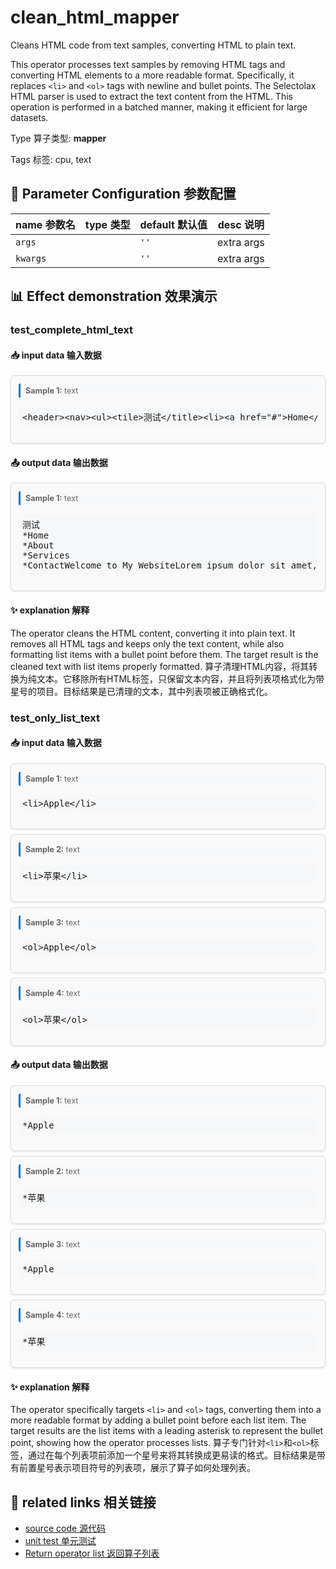 # clean_html_mapper

Cleans HTML code from text samples, converting HTML to plain text.

This operator processes text samples by removing HTML tags and converting HTML elements
to a more readable format. Specifically, it replaces `<li>` and `<ol>` tags with newline
and bullet points. The Selectolax HTML parser is used to extract the text content from
the HTML. This operation is performed in a batched manner, making it efficient for large
datasets.

Type 算子类型: **mapper**

Tags 标签: cpu, text

## 🔧 Parameter Configuration 参数配置
| name 参数名 | type 类型 | default 默认值 | desc 说明 |
|--------|------|--------|------|
| `args` |  | `''` | extra args |
| `kwargs` |  | `''` | extra args |

## 📊 Effect demonstration 效果演示
### test_complete_html_text

#### 📥 input data 输入数据
<div class="sample-card" style="border:1px solid #ddd; padding:12px; margin:8px 0; border-radius:6px; background:#fafafa; box-shadow:0 1px 3px rgba(0,0,0,0.1);"><div class="sample-header" style="background:#f8f9fa; padding:4px 8px; margin-bottom:6px; border-radius:3px; font-size:0.9em; color:#666; border-left:3px solid #007acc;"><strong>Sample 1:</strong> text</div><pre style="padding:6px; background:#f6f8fa; border-radius:4px; overflow-x:auto; white-space:pre; word-wrap:normal;">&lt;header&gt;&lt;nav&gt;&lt;ul&gt;&lt;tile&gt;测试&lt;/title&gt;&lt;li&gt;&lt;a href=&quot;#&quot;&gt;Home&lt;/a&gt;&lt;/li&gt;&lt;li&gt;&lt;a href=&quot;#&quot;&gt;About&lt;/a&gt;&lt;/li&gt;&lt;li&gt;&lt;a href=&quot;#&quot;&gt;Services&lt;/a&gt;&lt;/li&gt;&lt;li&gt;&lt;a href=&quot;#&quot;&gt;Contact&lt;/a&gt;&lt;/li&gt;&lt;/ul&gt;&lt;/nav&gt;&lt;/header&gt;&lt;main&gt;&lt;h1&gt;Welcome to My Website&lt;/h1&gt;&lt;p&gt;Lorem ipsum dolor sit amet, consectetur adipiscing elit.&lt;button&gt;Learn More&lt;/button&gt;&lt;/main&gt;&lt;footer&gt;&lt;p&gt;&amp;copy; 2021 My Website. All Rights Reserved.&lt;/p&gt;&lt;/footer&gt;</pre></div>

#### 📤 output data 输出数据
<div class="sample-card" style="border:1px solid #ddd; padding:12px; margin:8px 0; border-radius:6px; background:#fafafa; box-shadow:0 1px 3px rgba(0,0,0,0.1);"><div class="sample-header" style="background:#f8f9fa; padding:4px 8px; margin-bottom:6px; border-radius:3px; font-size:0.9em; color:#666; border-left:3px solid #007acc;"><strong>Sample 1:</strong> text</div><pre style="padding:6px; background:#f6f8fa; border-radius:4px; overflow-x:auto; white-space:pre; word-wrap:normal;">测试
*Home
*About
*Services
*ContactWelcome to My WebsiteLorem ipsum dolor sit amet, consectetur adipiscing elit.Learn More© 2021 My Website. All Rights Reserved.</pre></div>

#### ✨ explanation 解释
The operator cleans the HTML content, converting it into plain text. It removes all HTML tags and keeps only the text content, while also formatting list items with a bullet point before them. The target result is the cleaned text with list items properly formatted.
算子清理HTML内容，将其转换为纯文本。它移除所有HTML标签，只保留文本内容，并且将列表项格式化为带星号的项目。目标结果是已清理的文本，其中列表项被正确格式化。

### test_only_list_text

#### 📥 input data 输入数据
<div class="sample-card" style="border:1px solid #ddd; padding:12px; margin:8px 0; border-radius:6px; background:#fafafa; box-shadow:0 1px 3px rgba(0,0,0,0.1);"><div class="sample-header" style="background:#f8f9fa; padding:4px 8px; margin-bottom:6px; border-radius:3px; font-size:0.9em; color:#666; border-left:3px solid #007acc;"><strong>Sample 1:</strong> text</div><pre style="padding:6px; background:#f6f8fa; border-radius:4px; overflow-x:auto; white-space:pre; word-wrap:normal;">&lt;li&gt;Apple&lt;/li&gt;</pre></div><div class="sample-card" style="border:1px solid #ddd; padding:12px; margin:8px 0; border-radius:6px; background:#fafafa; box-shadow:0 1px 3px rgba(0,0,0,0.1);"><div class="sample-header" style="background:#f8f9fa; padding:4px 8px; margin-bottom:6px; border-radius:3px; font-size:0.9em; color:#666; border-left:3px solid #007acc;"><strong>Sample 2:</strong> text</div><pre style="padding:6px; background:#f6f8fa; border-radius:4px; overflow-x:auto; white-space:pre; word-wrap:normal;">&lt;li&gt;苹果&lt;/li&gt;</pre></div><div class="sample-card" style="border:1px solid #ddd; padding:12px; margin:8px 0; border-radius:6px; background:#fafafa; box-shadow:0 1px 3px rgba(0,0,0,0.1);"><div class="sample-header" style="background:#f8f9fa; padding:4px 8px; margin-bottom:6px; border-radius:3px; font-size:0.9em; color:#666; border-left:3px solid #007acc;"><strong>Sample 3:</strong> text</div><pre style="padding:6px; background:#f6f8fa; border-radius:4px; overflow-x:auto; white-space:pre; word-wrap:normal;">&lt;ol&gt;Apple&lt;/ol&gt;</pre></div><div class="sample-card" style="border:1px solid #ddd; padding:12px; margin:8px 0; border-radius:6px; background:#fafafa; box-shadow:0 1px 3px rgba(0,0,0,0.1);"><div class="sample-header" style="background:#f8f9fa; padding:4px 8px; margin-bottom:6px; border-radius:3px; font-size:0.9em; color:#666; border-left:3px solid #007acc;"><strong>Sample 4:</strong> text</div><pre style="padding:6px; background:#f6f8fa; border-radius:4px; overflow-x:auto; white-space:pre; word-wrap:normal;">&lt;ol&gt;苹果&lt;/ol&gt;</pre></div>

#### 📤 output data 输出数据
<div class="sample-card" style="border:1px solid #ddd; padding:12px; margin:8px 0; border-radius:6px; background:#fafafa; box-shadow:0 1px 3px rgba(0,0,0,0.1);"><div class="sample-header" style="background:#f8f9fa; padding:4px 8px; margin-bottom:6px; border-radius:3px; font-size:0.9em; color:#666; border-left:3px solid #007acc;"><strong>Sample 1:</strong> text</div><pre style="padding:6px; background:#f6f8fa; border-radius:4px; overflow-x:auto; white-space:pre; word-wrap:normal;">*Apple</pre></div><div class="sample-card" style="border:1px solid #ddd; padding:12px; margin:8px 0; border-radius:6px; background:#fafafa; box-shadow:0 1px 3px rgba(0,0,0,0.1);"><div class="sample-header" style="background:#f8f9fa; padding:4px 8px; margin-bottom:6px; border-radius:3px; font-size:0.9em; color:#666; border-left:3px solid #007acc;"><strong>Sample 2:</strong> text</div><pre style="padding:6px; background:#f6f8fa; border-radius:4px; overflow-x:auto; white-space:pre; word-wrap:normal;">*苹果</pre></div><div class="sample-card" style="border:1px solid #ddd; padding:12px; margin:8px 0; border-radius:6px; background:#fafafa; box-shadow:0 1px 3px rgba(0,0,0,0.1);"><div class="sample-header" style="background:#f8f9fa; padding:4px 8px; margin-bottom:6px; border-radius:3px; font-size:0.9em; color:#666; border-left:3px solid #007acc;"><strong>Sample 3:</strong> text</div><pre style="padding:6px; background:#f6f8fa; border-radius:4px; overflow-x:auto; white-space:pre; word-wrap:normal;">*Apple</pre></div><div class="sample-card" style="border:1px solid #ddd; padding:12px; margin:8px 0; border-radius:6px; background:#fafafa; box-shadow:0 1px 3px rgba(0,0,0,0.1);"><div class="sample-header" style="background:#f8f9fa; padding:4px 8px; margin-bottom:6px; border-radius:3px; font-size:0.9em; color:#666; border-left:3px solid #007acc;"><strong>Sample 4:</strong> text</div><pre style="padding:6px; background:#f6f8fa; border-radius:4px; overflow-x:auto; white-space:pre; word-wrap:normal;">*苹果</pre></div>

#### ✨ explanation 解释
The operator specifically targets `<li>` and `<ol>` tags, converting them into a more readable format by adding a bullet point before each list item. The target results are the list items with a leading asterisk to represent the bullet point, showing how the operator processes lists.
算子专门针对`<li>`和`<ol>`标签，通过在每个列表项前添加一个星号来将其转换成更易读的格式。目标结果是带有前置星号表示项目符号的列表项，展示了算子如何处理列表。


## 🔗 related links 相关链接
- [source code 源代码](../../../data_juicer/ops/mapper/clean_html_mapper.py)
- [unit test 单元测试](../../../tests/ops/mapper/test_clean_html_mapper.py)
- [Return operator list 返回算子列表](../../Operators.md)